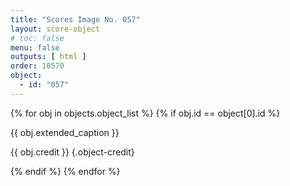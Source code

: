 ```yaml
---
title: "Scores Image No. 057"
layout: score-object
# toc: false
menu: false
outputs: [ html ]
order: 10570
object:
  - id: "057"
---
```


{% for obj in objects.object_list %}
{% if obj.id == object[0].id %}

{{ obj.extended_caption }}

{{ obj.credit }} {.object-credit}

{% endif %}
{% endfor %}
